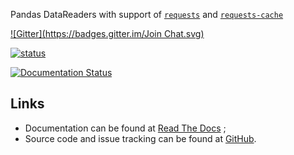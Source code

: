 Pandas DataReaders with support of [`requests`](http://www.python-requests.org/) and [`requests-cache`](https://readthedocs.org/projects/requests-cache/)

[![Gitter](https://badges.gitter.im/Join Chat.svg)](https://gitter.im/femtotrader/pandas_datareaders?utm_source=badge&utm_medium=badge&utm_campaign=pr-badge&utm_content=badge)

[![status](https://sourcegraph.com/api/repos/github.com/femtotrader/pandas_datareaders/.badges/status.png)](https://sourcegraph.com/github.com/femtotrader/pandas_datareaders)

[![Documentation Status](https://readthedocs.org/projects/pandas-datareaders/badge/?version=latest)](https://readthedocs.org/projects/pandas-datareaders/?badge=latest)

## Links
* Documentation can be found at [Read The Docs](http://pandas-datareaders.readthedocs.org/) ;
* Source code and issue tracking can be found at [GitHub](https://github.com/femtotrader/pandas_datareaders).
